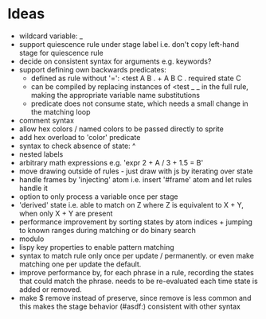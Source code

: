 # Ideas
- wildcard variable: _
- support quiescence rule under stage label i.e. don't copy left-hand stage for quiescence rule
- decide on consistent syntax for arguments e.g. keywords?
- support defining own backwards predicates:
  - defined as rule without '=': <test A B . + A B C . required state C
  - can be compiled by replacing instances of <test _ _ in the full rule, making the appropriate variable name substitutions
  - predicate does not consume state, which needs a small change in the matching loop
- comment syntax
- allow hex colors / named colors to be passed directly to sprite
- add hex overload to 'color' predicate
- syntax to check absence of state: ^
- nested labels
- arbitrary math expressions e.g. 'expr 2 + A / 3 + 1.5 = B'
- move drawing outside of rules - just draw with js by iterating over state
- handle frames by 'injecting' atom i.e. insert '#frame' atom and let rules handle it
- option to only process a variable once per stage
- 'derived' state i.e. able to match on Z where Z is equivalent to X + Y, when only X + Y are present
- performance improvement by sorting states by atom indices + jumping to known ranges during matching or do binary search
- modulo
- lispy key properties to enable pattern matching
- syntax to match rule only once per update / permanently. or even make matching one per update the default.
- improve performance by, for each phrase in a rule, recording the states that could match the phrase. needs to be re-evaluated each time state is added or removed.
- make $ remove instead of preserve, since remove is less common and this makes the stage behavior (#asdf:) consistent with other syntax
